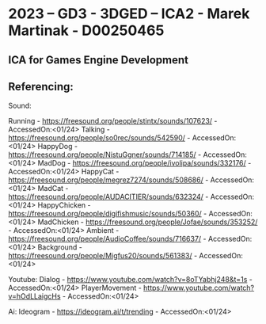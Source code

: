 # 2023 – GD3 - 3DGED – ICA2 - Marek Martinak - D00250465
 ICA for Games Engine Development 
----------------------------------------------------------------------------------------------------------------------------------------------------------------
Referencing:
----------------------------------------------------------------------------------------------------------------------------------------------------------------
Sound:

Running - https://freesound.org/people/stintx/sounds/107623/ - AccessedOn:<01/24>
Talking - https://freesound.org/people/so0rec/sounds/542590/ - AccessedOn:<01/24>
HappyDog - https://freesound.org/people/NistuGgner/sounds/714185/ - AccessedOn:<01/24>
MadDog - https://freesound.org/people/ivolipa/sounds/332176/ - AccessedOn:<01/24>
HappyCat - https://freesound.org/people/megrez7274/sounds/508686/ - AccessedOn:<01/24>
MadCat - https://freesound.org/people/AUDACITIER/sounds/632324/ - AccessedOn:<01/24>
HappyChicken - https://freesound.org/people/digifishmusic/sounds/50360/ - AccessedOn:<01/24>
MadChicken - https://freesound.org/people/Jofae/sounds/353252/ - AccessedOn:<01/24>
Ambient - https://freesound.org/people/AudioCoffee/sounds/716637/ - AccessedOn:<01/24>
Background - https://freesound.org/people/Migfus20/sounds/561383/ - AccessedOn:<01/24>

Youtube:
Dialog - https://www.youtube.com/watch?v=8oTYabhj248&t=1s - AccessedOn:<01/24>
PlayerMovement - https://www.youtube.com/watch?v=hOdLLaigcHs - AccessedOn:<01/24>

Ai:
Ideogram - https://ideogram.ai/t/trending - AccessedOn:<01/24>

